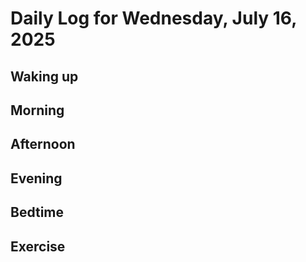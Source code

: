 # Daily Log for Wednesday, July 16, 2025

## Waking up

## Morning

## Afternoon

## Evening

## Bedtime

## Exercise
